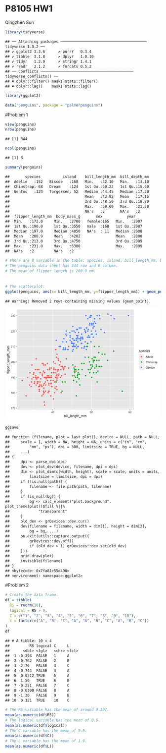 P8105 HW1
================
Qingzhen Sun

``` r
library(tidyverse)
```

    ## ── Attaching packages ─────────────────────────────────────── tidyverse 1.3.2 ──
    ## ✔ ggplot2 3.3.6      ✔ purrr   0.3.4 
    ## ✔ tibble  3.1.8      ✔ dplyr   1.0.10
    ## ✔ tidyr   1.2.0      ✔ stringr 1.4.1 
    ## ✔ readr   2.1.2      ✔ forcats 0.5.2 
    ## ── Conflicts ────────────────────────────────────────── tidyverse_conflicts() ──
    ## ✖ dplyr::filter() masks stats::filter()
    ## ✖ dplyr::lag()    masks stats::lag()

``` r
library(ggplot2)
```

``` r
data("penguins", package = "palmerpenguins")
```

\#Problem 1

``` r
view(penguins)
nrow(penguins)
```

    ## [1] 344

``` r
ncol(penguins)
```

    ## [1] 8

``` r
summary(penguins)
```

    ##       species          island    bill_length_mm  bill_depth_mm  
    ##  Adelie   :152   Biscoe   :168   Min.   :32.10   Min.   :13.10  
    ##  Chinstrap: 68   Dream    :124   1st Qu.:39.23   1st Qu.:15.60  
    ##  Gentoo   :124   Torgersen: 52   Median :44.45   Median :17.30  
    ##                                  Mean   :43.92   Mean   :17.15  
    ##                                  3rd Qu.:48.50   3rd Qu.:18.70  
    ##                                  Max.   :59.60   Max.   :21.50  
    ##                                  NA's   :2       NA's   :2      
    ##  flipper_length_mm  body_mass_g       sex           year     
    ##  Min.   :172.0     Min.   :2700   female:165   Min.   :2007  
    ##  1st Qu.:190.0     1st Qu.:3550   male  :168   1st Qu.:2007  
    ##  Median :197.0     Median :4050   NA's  : 11   Median :2008  
    ##  Mean   :200.9     Mean   :4202                Mean   :2008  
    ##  3rd Qu.:213.0     3rd Qu.:4750                3rd Qu.:2009  
    ##  Max.   :231.0     Max.   :6300                Max.   :2009  
    ##  NA's   :2         NA's   :2

``` r
# There are 8 variable in the table: species, island, bill_length_mm, bill_depth_mm, flipper_length_mm, body_mass_g, sex and year.
# The penguins data sheet has 344 row and 8 column.
# The mean of flipper length is 200.9 mm.


# The scatterplot:
ggplot(penguins, aes(x= bill_length_mm, y=flipper_length_mm)) + geom_point(aes(color=species))
```

    ## Warning: Removed 2 rows containing missing values (geom_point).

![](hw1_files/figure-gfm/unnamed-chunk-3-1.png)<!-- -->

``` r
ggsave
```

    ## function (filename, plot = last_plot(), device = NULL, path = NULL, 
    ##     scale = 1, width = NA, height = NA, units = c("in", "cm", 
    ##         "mm", "px"), dpi = 300, limitsize = TRUE, bg = NULL, 
    ##     ...) 
    ## {
    ##     dpi <- parse_dpi(dpi)
    ##     dev <- plot_dev(device, filename, dpi = dpi)
    ##     dim <- plot_dim(c(width, height), scale = scale, units = units, 
    ##         limitsize = limitsize, dpi = dpi)
    ##     if (!is.null(path)) {
    ##         filename <- file.path(path, filename)
    ##     }
    ##     if (is_null(bg)) {
    ##         bg <- calc_element("plot.background", plot_theme(plot))$fill %||% 
    ##             "transparent"
    ##     }
    ##     old_dev <- grDevices::dev.cur()
    ##     dev(filename = filename, width = dim[1], height = dim[2], 
    ##         bg = bg, ...)
    ##     on.exit(utils::capture.output({
    ##         grDevices::dev.off()
    ##         if (old_dev > 1) grDevices::dev.set(old_dev)
    ##     }))
    ##     grid.draw(plot)
    ##     invisible(filename)
    ## }
    ## <bytecode: 0x7fa81c55d498>
    ## <environment: namespace:ggplot2>

\#Problem 2

``` r
# Create the data frame.
df = tibble(
  RS = rnorm(10),
  logical = RS > 0,
  C = c("1", "2", "3", "4", "5", "6", "7", "8", "9", "10"),
  L = factor(c("A", "B", "C", "A", "A", "B", "C", "A", "B", "C"))
)
df
```

    ## # A tibble: 10 × 4
    ##         RS logical C     L    
    ##      <dbl> <lgl>   <chr> <fct>
    ##  1 -0.393  FALSE   1     A    
    ##  2 -0.762  FALSE   2     B    
    ##  3 -2.76   FALSE   3     C    
    ##  4 -0.744  FALSE   4     A    
    ##  5  0.0212 TRUE    5     A    
    ##  6  1.56   TRUE    6     B    
    ##  7 -0.251  FALSE   7     C    
    ##  8 -0.0300 FALSE   8     A    
    ##  9 -1.30   FALSE   9     B    
    ## 10  0.121  TRUE    10    C

``` r
# The RS variable has the mean of around 0.307.
mean(as.numeric(df$RS))
# The logical variable has the mean of 0.6.
mean(as.numeric(df$logical))
# The C variable has the mean of 5.5.
mean(as.numeric(df$C))
# The L variable has the mean of 1.9.
mean(as.numeric(df$L))
```
